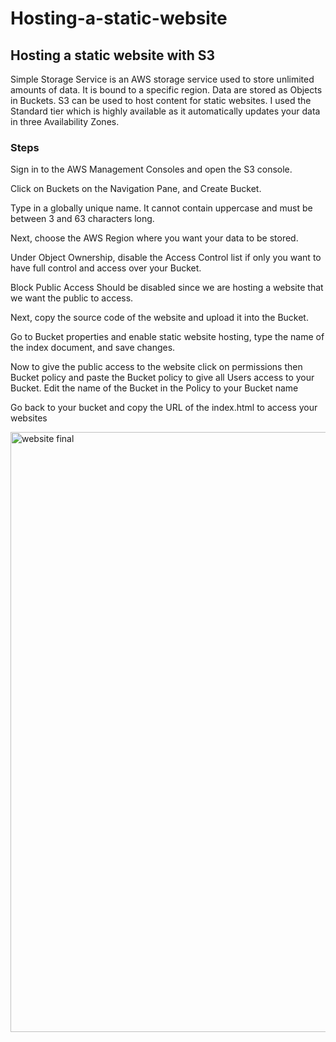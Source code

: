 # Hosting-a-static-website
## Hosting a static website with S3
Simple Storage Service is an AWS storage service used to store unlimited amounts of data. It is bound to a specific region. Data are stored as Objects in Buckets. S3 can be used to host content for static websites. I used the Standard tier which is highly available as it automatically updates your data in three Availability Zones.  
### Steps
Sign in to the AWS Management Consoles and open the S3 console.
 
Click on Buckets on the Navigation Pane, and Create Bucket.

Type in a globally unique name. It cannot contain uppercase and must be between 3 and 63 characters long.

Next, choose the AWS Region where you want your data to be stored.

Under Object Ownership, disable the Access Control list if only you want to have full control and access over your Bucket.

Block Public Access Should be disabled since we are hosting a website that we want the public to access.

Next, copy the source code of the website and upload it into the Bucket.

Go to Bucket properties and enable static website hosting, type the name of the index document, and save changes.

Now to give the public access to the website click on permissions then Bucket policy and paste the Bucket policy to give all Users access to your Bucket. Edit the name of the Bucket in the Policy to your Bucket name

Go back to your bucket and copy the URL of the index.html to access your websites

<img width="960" alt="website final" src="https://user-images.githubusercontent.com/110430121/192836851-4279695a-abd6-4224-b91b-a68db633e65b.png">


